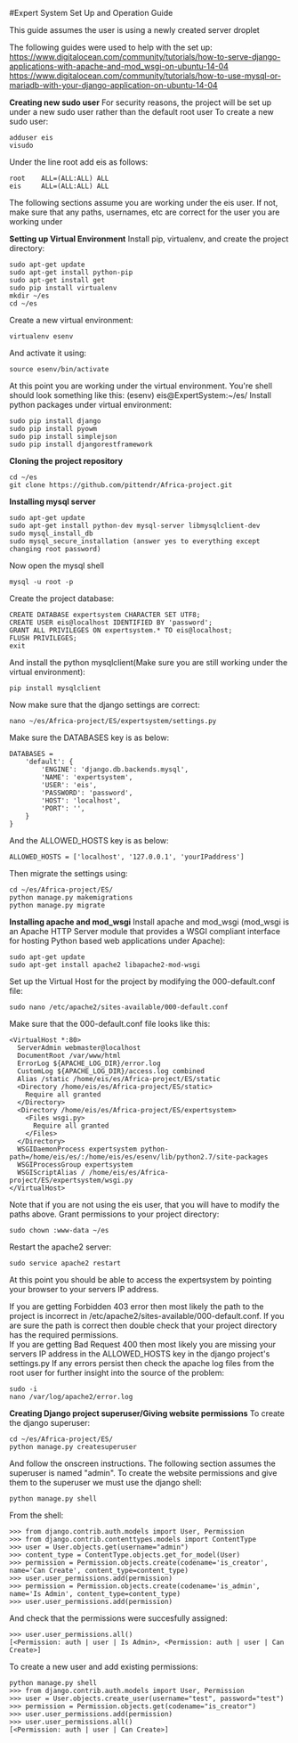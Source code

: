 #Expert System Set Up and Operation Guide

This guide assumes the user is using a newly created server droplet

The following guides were used to help with the set up:
https://www.digitalocean.com/community/tutorials/how-to-serve-django-applications-with-apache-and-mod_wsgi-on-ubuntu-14-04
https://www.digitalocean.com/community/tutorials/how-to-use-mysql-or-mariadb-with-your-django-application-on-ubuntu-14-04

**Creating new sudo user**
For security reasons, the project will be set up under a new sudo user rather than the default root user
To create a new sudo user:

```
adduser eis
visudo
```
Under the line root add eis as follows:
```
root    ALL=(ALL:ALL) ALL
eis     ALL=(ALL:ALL) ALL
```

The following sections assume you are working under the eis user. If not, make sure that any paths, usernames, etc are correct for the user you are working under

**Setting up Virtual Environment**
Install pip, virtualenv, and create the project directory:
```
sudo apt-get update
sudo apt-get install python-pip 
sudo apt-get install get
sudo pip install virtualenv
mkdir ~/es
cd ~/es
```
Create a new virtual environment:
```
virtualenv esenv
```
And activate it using:
```
source esenv/bin/activate
```
At this point you are working under the virtual environment. You're shell should look something like this:
(esenv) eis@ExpertSystem:~/es/
Install python packages under virtual environment:
```
sudo pip install django
sudo pip install pyowm
sudo pip install simplejson
sudo pip install djangorestframework
```

**Cloning the project repository**
```
cd ~/es
git clone https://github.com/pittendr/Africa-project.git
```

**Installing mysql server**
```
sudo apt-get update
sudo apt-get install python-dev mysql-server libmysqlclient-dev
sudo mysql_install_db
sudo mysql_secure_installation (answer yes to everything except changing root password)
```
Now open the mysql shell
```
mysql -u root -p
```
Create the project database:
```
CREATE DATABASE expertsystem CHARACTER SET UTF8;
CREATE USER eis@localhost IDENTIFIED BY 'password';
GRANT ALL PRIVILEGES ON expertsystem.* TO eis@localhost;
FLUSH PRIVILEGES;
exit
```
And install the python mysqlclient(Make sure you are still working under the virtual environment):
```
pip install mysqlclient
```
Now make sure that the django settings are correct:
```
nano ~/es/Africa-project/ES/expertsystem/settings.py
```
Make sure the DATABASES key is as below:
```
DATABASES = 
    'default': {
        'ENGINE': 'django.db.backends.mysql',
        'NAME': 'expertsystem',
        'USER': 'eis',
        'PASSWORD': 'password',
        'HOST': 'localhost',
        'PORT': '',
    }
}
```
And the ALLOWED_HOSTS key is as below:
```
ALLOWED_HOSTS = ['localhost', '127.0.0.1', 'yourIPaddress']
```
Then migrate the settings using:
```
cd ~/es/Africa-project/ES/
python manage.py makemigrations
python manage.py migrate
```

**Installing apache and mod_wsgi**
Install apache and mod_wsgi (mod_wsgi is an Apache HTTP Server module that provides a WSGI compliant interface for hosting Python based web applications under Apache):
```
sudo apt-get update
sudo apt-get install apache2 libapache2-mod-wsgi
```
Set up the Virtual Host for the project by modifying the 000-default.conf file:
```
sudo nano /etc/apache2/sites-available/000-default.conf
```
Make sure that the 000-default.conf file looks like this:
```
<VirtualHost *:80>
  ServerAdmin webmaster@localhost
  DocumentRoot /var/www/html
  ErrorLog ${APACHE_LOG_DIR}/error.log
  CustomLog ${APACHE_LOG_DIR}/access.log combined
  Alias /static /home/eis/es/Africa-project/ES/static
  <Directory /home/eis/es/Africa-project/ES/static>
    Require all granted
  </Directory>
  <Directory /home/eis/es/Africa-project/ES/expertsystem>
    <Files wsgi.py>
      Require all granted
    </Files>
  </Directory>
  WSGIDaemonProcess expertsystem python-path=/home/eis/es/:/home/eis/es/esenv/lib/python2.7/site-packages 
  WSGIProcessGroup expertsystem
  WSGIScriptAlias / /home/eis/es/Africa-project/ES/expertsystem/wsgi.py
</VirtualHost>
```
Note that if you are not using the eis user, that you will have to modify the paths above.
Grant permissions to your project directory:
```
sudo chown :www-data ~/es
```
Restart the apache2 server:
```
sudo service apache2 restart
```
At this point you should be able to access the expertsystem by pointing your browser to your servers IP address.

If you are getting Forbidden 403 error then most likely the path to the project is incorrect in  /etc/apache2/sites-available/000-default.conf. If you are sure the path is correct then double check that your project directory has the required permissions.  
If you are getting Bad Request 400 then most likely you are missing your servers IP address in the ALLOWED_HOSTS key in the django project's settings.py
If any errors persist then check the apache log files from the root user for further insight into the source of the problem:
```
sudo -i
nano /var/log/apache2/error.log
```

**Creating Django project superuser/Giving website permissions**
To create the django superuser:
```
cd ~/es/Africa-project/ES/
python manage.py createsuperuser
```
And follow the onscreen instructions. The following section assumes the superuser is named "admin".
To create the website permissions and give them to the superuser we must use the django shell:
```
python manage.py shell
```
From the shell:
```
>>> from django.contrib.auth.models import User, Permission
>>> from django.contrib.contenttypes.models import ContentType
>>> user = User.objects.get(username="admin")
>>> content_type = ContentType.objects.get_for_model(User)
>>> permission = Permission.objects.create(codename='is_creator', name='Can Create', content_type=content_type)
>>> user.user_permissions.add(permission)
>>> permission = Permission.objects.create(codename='is_admin', name='Is Admin', content_type=content_type)
>>> user.user_permissions.add(permission)
```
And check that the permissions were succesfully assigned:
```
>>> user.user_permissions.all()
[<Permission: auth | user | Is Admin>, <Permission: auth | user | Can Create>]
```
To create a new user and add existing permissions:
```
python manage.py shell
>>> from django.contrib.auth.models import User, Permission
>>> user = User.objects.create_user(username="test", password="test")
>>> permission = Permission.objects.get(codename="is_creator")
>>> user.user_permissions.add(permission)
>>> user.user_permissions.all()
[<Permission: auth | user | Can Create>]
```

